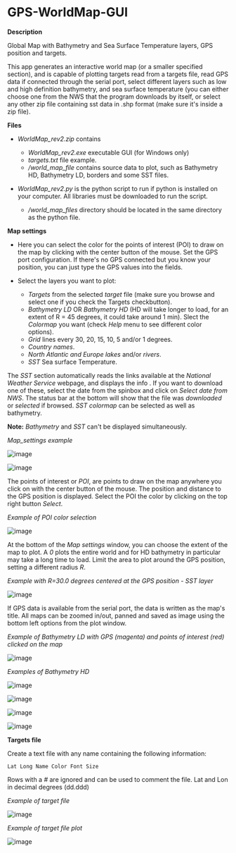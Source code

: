 # GPS-WorldMap-GUI

**Description**

Global Map with Bathymetry and Sea Surface Temperature layers, GPS position and targets.

This app generates an interactive world map (or a smaller specified section), and is capable of plotting targets read from a targets file, read GPS data if connected through the serial port, select different layers such as low and high definition bathymetry, and sea surface temperature (you can either choose one from the NWS that the program downloads by itself, or select any other zip file containing sst data in .shp format (make sure it's inside a zip file).

**Files**

- *WorldMap_rev2.zip* contains
  - *WorldMap_rev2.exe* executable GUI (for Windows only)
  - *targets.txt* file example.
  - */world_map_file* contains source data to plot, such as Bathymetry HD, Bathymetry LD, borders and some SST files.

- *WorldMap_rev2.py* is the python script to run if python is installed on your computer. All libraries must be downloaded to run the script.
  - */world_map_files* directory should be located in the same directory as the python file.


**Map settings**
- Here you can select the color for the points of interest (POI) to draw on the map by clicking with the center button of the mouse.
Set the GPS port configuration. If there's no GPS connected but you know your position, you can just type the GPS values into the fields.

- Select the layers you want to plot:
  - *Targets* from the selected *target* file (make sure you browse and select one if you check the Targets checkbutton).
  - *Bathymetry LD* OR *Bathymetry HD* (HD will take longer to load, for an extent of R = 45 degrees, it could take around 1 min). Slect the *Colormap* you want (check *Help* menu to see different color options).
  - *Grid* lines every 30, 20, 15, 10, 5 and/or 1 degrees.
  - *Country names*.
  - *North Atlantic and Europe lakes* and/or *rivers*.
  - *SST* Sea surface Temperature.

The *SST* section automatically reads the links available at the *National Weather Service* webpage, and displays the info . If you want to download one of these, select the date from the spinbox and click on *Select date from NWS*. 
The status bar at the bottom will show that the file was *downloaded* or *selected* if browsed.
*SST* *colormap* can be selected as well as bathymetry.

**Note:** *Bathymetry* and *SST* can't be displayed simultaneously.

*Map_settings example*


![image](https://user-images.githubusercontent.com/89260258/130278901-12902520-b2ef-4ee0-948f-764c0444a427.png)

![image](https://user-images.githubusercontent.com/89260258/130278997-34629083-b466-4f6b-9dcd-184a567830f9.png)


The points of interest or *POI*, are points to draw on the map anywhere you click on with the center button of the mouse. The position and distance to the GPS position is displayed. Select the POI the color by clicking on the top right button *Select*.

*Example of POI color selection*

![image](https://user-images.githubusercontent.com/89260258/130279031-6be7421c-8b39-4925-9657-3f8bd6ced401.png)


At the bottom of the *Map settings* window, you can choose the extent of the map to plot. 
A *0* plots the entire world and for HD bathymetry in particular may take a long time to load.
Limit the area to plot around the GPS position, setting a different radius *R*.

*Example with R=30.0 degrees centered at the GPS position - SST layer*

![image](https://user-images.githubusercontent.com/89260258/130279082-0cd6b54d-f50e-4180-8ffd-66af64a50d19.png)


If GPS data is available from the serial port, the data is written as the map's title.
All maps can be zoomed in/out, panned and saved as image using the bottom left options from the plot window.

*Example of Bathymetry LD with GPS (magenta) and points of interest (red) clicked on the map*

![image](https://user-images.githubusercontent.com/89260258/130279154-73d868f3-aec2-4ede-9d52-1b56972e8ce6.png)

*Examples of Bathymetry HD*

![image](https://user-images.githubusercontent.com/89260258/130279184-c112c8de-d5ab-4ad3-8df9-dc993d60e727.png)

![image](https://user-images.githubusercontent.com/89260258/130279197-bf86d419-a594-4962-a158-32be3f1945e8.png)

![image](https://user-images.githubusercontent.com/89260258/130279203-4632a147-02a0-44fa-a73f-06d2eaae55c5.png)

![image](https://user-images.githubusercontent.com/89260258/130279210-971ae7e1-dede-4463-a210-141825633bc7.png)


**Targets file**

Create a text file with any name containing the following information:

    Lat Long Name Color Font Size
      
Rows with a *#* are ignored and can be used to comment the file.
Lat and Lon in decimal degrees (dd.ddd)


*Example of target file*

![image](https://user-images.githubusercontent.com/89260258/130279261-28b8b269-2b52-4410-b31c-89e2d660cec6.png)

*Example of target file plot*

![image](https://user-images.githubusercontent.com/89260258/130279275-f45af4c0-f44f-426f-9200-d018f062d8e4.png)

